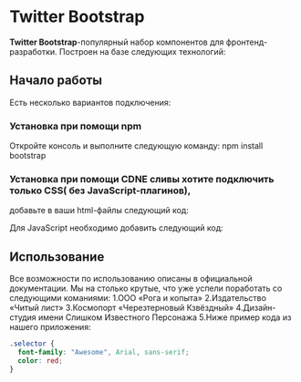 # Twitter Bootstrap
**Twitter Bootstrap**-популярный набор компонентов для фронтенд-разработки.
Построен на базе следующих технологий:

## Начало работы
Есть несколько вариантов подключения:

### Установка при помощи npm
Откройте консоль и выполните следующую команду: npm install bootstrap

### Установка при помощи CDNЕ сливы хотите подключить только CSS( без JavaScript-плагинов), 
добавьте в ваши html-файлы следующий код: 


Для JavaScript необходимо добавить следующий код:

## Использование 
Все возможности по использованию описаны в официальной документации.
Мы на столько крутые, что уже успели поработать со следующими команиями:
1.ООО «Рога и копыта»
2.Издательство «Читый лист»
3.Космопорт «Черезтерновый Кзвёздный»
4.Дизайн-студия имени Слишком Известного Персонажа
5.Ниже пример кода из нашего приложения:

```css
.selector {
  font-family: "Awesome", Arial, sans-serif;
  color: red;
}
```